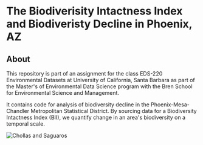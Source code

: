 # The Biodiverisity Intactness Index and Biodiveristy Decline in Phoenix, AZ

## About
This repository is part of an assignment for the class EDS-220 Environmental Datasets at University of California, Santa Barbara as part of the Master's of Environmental Data Science program with the Bren School for Environmental Science and Management. 

It contains code for analysis of biodiversity decline in the Phoenix-Mesa-Chandler Metropolitan Statistical District. By sourcing data for a Biodiversity Intactness Index (BII), we quantify change in an area's biodiversity on a temporal scale. 

![Chollas and Saguaros](/images/sonoran-desert.png "Sonoran landscape with Chollas and Saguaros.")